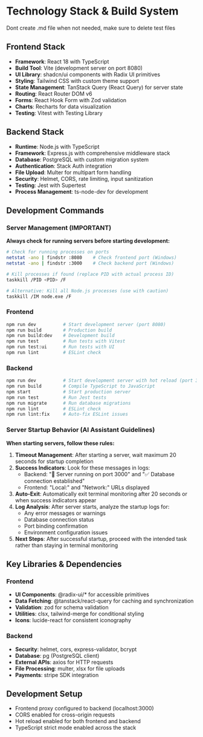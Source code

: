 # Technology Stack & Build System
Dont create .md file when not needed, make sure to delete test files
## Frontend Stack
- **Framework**: React 18 with TypeScript
- **Build Tool**: Vite (development server on port 8080)
- **UI Library**: shadcn/ui components with Radix UI primitives
- **Styling**: Tailwind CSS with custom theme support
- **State Management**: TanStack Query (React Query) for server state
- **Routing**: React Router DOM v6
- **Forms**: React Hook Form with Zod validation
- **Charts**: Recharts for data visualization
- **Testing**: Vitest with Testing Library

## Backend Stack
- **Runtime**: Node.js with TypeScript
- **Framework**: Express.js with comprehensive middleware stack
- **Database**: PostgreSQL with custom migration system
- **Authentication**: Stack Auth integration
- **File Upload**: Multer for multipart form handling
- **Security**: Helmet, CORS, rate limiting, input sanitization
- **Testing**: Jest with Supertest
- **Process Management**: ts-node-dev for development

## Development Commands

### Server Management (IMPORTANT)
**Always check for running servers before starting development:**

```bash
# Check for running processes on ports
netstat -ano | findstr :8080    # Check frontend port (Windows)
netstat -ano | findstr :3000    # Check backend port (Windows)

# Kill processes if found (replace PID with actual process ID)
taskkill /PID <PID> /F

# Alternative: Kill all Node.js processes (use with caution)
taskkill /IM node.exe /F
```

### Frontend
```bash
npm run dev          # Start development server (port 8080)
npm run build        # Production build
npm run build:dev    # Development build
npm run test         # Run tests with Vitest
npm run test:ui      # Run tests with UI
npm run lint         # ESLint check
```

### Backend
```bash
npm run dev          # Start development server with hot reload (port 3000)
npm run build        # Compile TypeScript to JavaScript
npm start            # Start production server
npm run test         # Run Jest tests
npm run migrate      # Run database migrations
npm run lint         # ESLint check
npm run lint:fix     # Auto-fix ESLint issues
```

### Server Startup Behavior (AI Assistant Guidelines)
**When starting servers, follow these rules:**

1. **Timeout Management**: After starting a server, wait maximum 20 seconds for startup completion
2. **Success Indicators**: Look for these messages in logs:
   - Backend: "🚀 Server running on port 3000" and "✅ Database connection established"
   - Frontend: "Local:" and "Network:" URLs displayed
3. **Auto-Exit**: Automatically exit terminal monitoring after 20 seconds or when success indicators appear
4. **Log Analysis**: After server starts, analyze the startup logs for:
   - Any error messages or warnings
   - Database connection status
   - Port binding confirmation
   - Environment configuration issues
5. **Next Steps**: After successful startup, proceed with the intended task rather than staying in terminal monitoring

## Key Libraries & Dependencies

### Frontend
- **UI Components**: @radix-ui/* for accessible primitives
- **Data Fetching**: @tanstack/react-query for caching and synchronization
- **Validation**: zod for schema validation
- **Utilities**: clsx, tailwind-merge for conditional styling
- **Icons**: lucide-react for consistent iconography

### Backend
- **Security**: helmet, cors, express-validator, bcrypt
- **Database**: pg (PostgreSQL client)
- **External APIs**: axios for HTTP requests
- **File Processing**: multer, xlsx for file uploads
- **Payments**: stripe SDK integration

## Development Setup
- Frontend proxy configured to backend (localhost:3000)
- CORS enabled for cross-origin requests
- Hot reload enabled for both frontend and backend
- TypeScript strict mode enabled across the stack